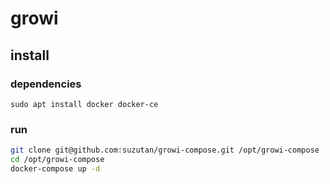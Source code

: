 # growi

## install

### dependencies

```
sudo apt install docker docker-ce
```

### run

```bash
git clone git@github.com:suzutan/growi-compose.git /opt/growi-compose
cd /opt/growi-compose
docker-compose up -d
```
